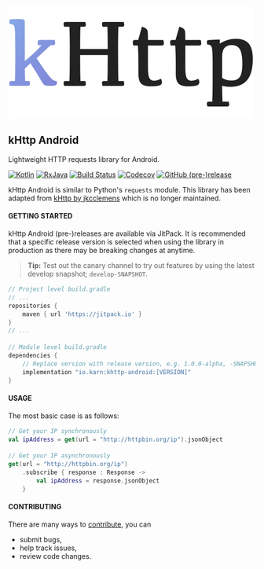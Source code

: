 ![kHttp](./docs/assets/khttp-android-logo.svg)

## kHttp Android
Lightweight HTTP requests library for Android.

[![Kotlin](https://img.shields.io/badge/Kotlin-1.3.11-blue.svg?style=flat-square)](http://kotlinlang.org)
[![RxJava](https://img.shields.io/badge/RxJava-2.1.10-green.svg?style=flat-square)](http://github.com/ReactiveX/RxJava)
[![Build Status](https://img.shields.io/travis/Karn/khttp-android.svg?style=flat-square)](https://travis-ci.org/Karn/khttp-android)
[![Codecov](https://img.shields.io/codecov/c/github/karn/khttp-android.svg?style=flat-square)](https://codecov.io/gh/Karn/khttp-android)
[![GitHub (pre-)release](https://img.shields.io/github/release/karn/khttp-android/all.svg?style=flat-square)
](./../../releases)

kHttp Android is similar to Python's `requests` module. This library has been adapted from [kHttp by jkcclemens](https://github.com/jkcclemens/khttp) which is no longer maintained.

#### GETTING STARTED
kHttp Android (pre-)releases are available via JitPack. It is recommended that  a specific release version is selected when using the library in production as there may be breaking changes at anytime.

> **Tip:** Test out the canary channel to try out features by using the latest develop snapshot; `develop-SNAPSHOT`.

```Groovy
// Project level build.gradle
// ...
repositories {
    maven { url 'https://jitpack.io' }
}
// ...

// Module level build.gradle
dependencies {
    // Replace version with release version, e.g. 1.0.0-alpha, -SNAPSHOT
    implementation "io.karn:khttp-android:[VERSION]"
}
```

#### USAGE
The most basic case is as follows:

```Kotlin
// Get your IP synchronously
val ipAddress = get(url = "http://httpbin.org/ip").jsonObject

// Get your IP asynchronously
get(url = "http://httpbin.org/ip")
    .subscribe { response : Response ->
        val ipAddress = response.jsonObject
    }
```

#### CONTRIBUTING
There are many ways to [contribute](./.github/CONTRIBUTING.md), you can
- submit bugs,
- help track issues,
- review code changes.